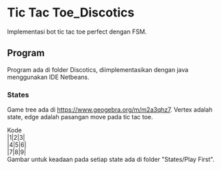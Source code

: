 # Tic Tac Toe_Discotics
 Implementasi bot tic tac toe perfect dengan FSM.

## Program
Program ada di folder Discotics, diimplementasikan dengan java menggunakan IDE Netbeans.

### States
Game tree ada di https://www.geogebra.org/m/m2a3qhz7. Vertex adalah state, edge adalah pasangan move pada tic tac toe.

Kode<br>
|1|2|3|<br>
|4|5|6|<br>
|7|8|9|<br>
Gambar untuk keadaan pada setiap state ada di folder "States/Play First".

